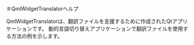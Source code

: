 ＃QmlWidgetTranslatorヘルプ

QmlWidgetTranslatorは、翻訳ファイルを支援するために作成されたQtアプリケーションです。
動的言語切り替えアプリケーションで翻訳ファイルを使用する方法の例を示します。
